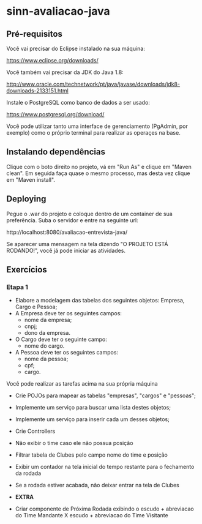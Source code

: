 # sinn-avaliacao-java

## Pré-requisitos

Você vai precisar do Eclipse instalado na sua máquina:

https://www.eclipse.org/downloads/

Você também vai precisar da JDK do Java 1.8:

http://www.oracle.com/technetwork/pt/java/javase/downloads/jdk8-downloads-2133151.html

Instale o PostgreSQL como banco de dados a ser usado:

https://www.postgresql.org/download/


Você pode utilizar tanto uma interface de gerenciamento (PgAdmin, por exemplo) como o próprio terminal para realizar as operaçes na base.

  

## Instalando dependências

Clique com o boto direito no projeto, vá em "Run As" e clique em "Maven clean". Em seguida faça quase o mesmo processo, mas desta vez clique em "Maven install".

  

## Deploying

Pegue o .war do projeto e coloque dentro de um container de sua preferência. Suba o servidor e entre na seguinte url:

http://localhost:8080/avaliacao-entrevista-java/

Se aparecer uma mensagem na tela dizendo "O PROJETO ESTÁ RODANDO!", você já pode iniciar as atividades.


## Exercícios

### Etapa 1

 - Elabore a modelagem das tabelas dos seguintes objetos: Empresa, Cargo e Pessoa;
 - A Empresa deve ter os seguintes campos:
    - nome da empresa;
    - cnpj;
    - dono da empresa.
 - O Cargo deve ter o seguinte campo:
    - nome do cargo.
 - A Pessoa deve ter os seguintes campos:
    - nome da pessoa;
    - cpf;
    - cargo.
    
 Você pode realizar as tarefas acima na sua própria máquina

 - Crie POJOs para mapear as tabelas "empresas", "cargos" e "pessoas";
 - Implemente um serviço para buscar uma lista destes objetos;
 - Implemente um serviço para inserir cada um desses objetos;
 - Crie Controllers
 - Não exibir o time caso ele não possua posição
 - Filtrar tabela de Clubes pelo campo nome do time e posição
 - Exibir um contador na tela inicial do tempo restante para o fechamento da rodada
 - Se a rodada estiver acabada, não deixar entrar na tela de Clubes

 - **EXTRA**
 - Criar componente de Próxima Rodada exibindo o escudo + abreviacao do Time Mandante X escudo + abreviacao do Time Visitante
